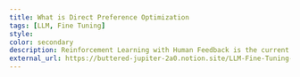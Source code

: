 ```yaml
---
title: What is Direct Preference Optimization
tags: [LLM, Fine Tuning]
style: 
color: secondary
description: Reinforcement Learning with Human Feedback is the current state-of-the-art technique to fine tune LLMs. However, a recent and a much simpler  improvement on RLHF was published in paper titled 'Direct Preference Optimization-Your Language Model is Secretly a Reward Model'. 
external_url: https://buttered-jupiter-2a0.notion.site/LLM-Fine-Tuning-6bbd7d58e4ab402dbccc077d84b4efc1?pvs=4
---
```

